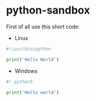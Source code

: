 # python-sandbox

First of all use this short code:


- Linux
```python
#!/usr/bin/python

print('Hello World')
```

- Windows
```python
#! python3

print('Hello world')
```